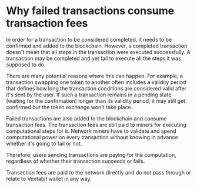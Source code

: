 # Why failed transactions consume transaction fees

In order for a transaction to be considered completed, it needs to be confirmed and added to the blockchain. However, a completed transaction doesn't mean that all steps in the transaction were executed successfully. A transaction may be completed and yet fail to execute all the steps it was supposed to do.

There are many potential reasons where this can happen. For example, a transaction swapping one token to another often includes a validity period that defines how long the transaction conditions are considered valid after it's sent by the user. If such a transaction remains in a pending state (waiting for the confirmation) longer than its validity period, it may still get confirmed but the token exchange won't take place.

Failed transactions are also added to the blockchain and consume transaction fees. The transaction fees are still paid to miners for executing computational steps for it. Network miners have to validate and spend computational power on every transaction without knowing in advance whether it's going to fail or not.

Therefore, users sending transactions are paying for the computation, regardless of whether their transaction succeeds or fails.

Transaction fees are paid to the network directly and do not pass through or relate to Vextabit wallet in any way.
